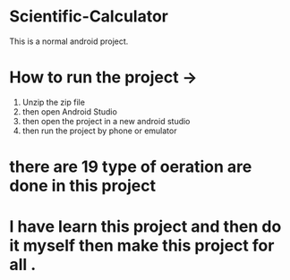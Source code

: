 # Scientific-Calculator
This is a normal android project.

#  How to run the project ->
  1) Unzip the  zip file 
  2) then open Android Studio 
  3) then open the project in a new android studio 
  4) then run the project by phone or emulator 




#  there are 19 type of oeration are done in this project 

# I have learn this project and then do it myself then make this project for all .
